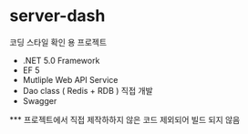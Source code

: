 # server-dash

코딩 스타일 확인 용 프로젝트

- .NET 5.0 Framework
- EF 5
- Mutliple Web API Service
- Dao class ( Redis + RDB ) 직접 개발
- Swagger

*** 프로젝트에서 직접 제작하하지 않은 코드 제외되어 빌드 되지 않음
